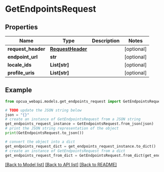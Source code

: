 # GetEndpointsRequest


## Properties

Name | Type | Description | Notes
------------ | ------------- | ------------- | -------------
**request_header** | [**RequestHeader**](RequestHeader.md) |  | [optional] 
**endpoint_url** | **str** |  | [optional] 
**locale_ids** | **List[str]** |  | [optional] 
**profile_uris** | **List[str]** |  | [optional] 

## Example

```python
from opcua_webapi.models.get_endpoints_request import GetEndpointsRequest

# TODO update the JSON string below
json = "{}"
# create an instance of GetEndpointsRequest from a JSON string
get_endpoints_request_instance = GetEndpointsRequest.from_json(json)
# print the JSON string representation of the object
print(GetEndpointsRequest.to_json())

# convert the object into a dict
get_endpoints_request_dict = get_endpoints_request_instance.to_dict()
# create an instance of GetEndpointsRequest from a dict
get_endpoints_request_from_dict = GetEndpointsRequest.from_dict(get_endpoints_request_dict)
```
[[Back to Model list]](../README.md#documentation-for-models) [[Back to API list]](../README.md#documentation-for-api-endpoints) [[Back to README]](../README.md)


